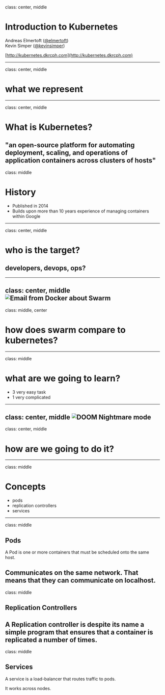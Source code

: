 class: center, middle
# Introduction to Kubernetes

Andreas Elmertoft ([@elmertoft](https://twitter.com/elmertoft))  
Kevin Simper ([@kevinsimper](https://twitter.com/kevinsimper))

[http://kubernetes.dkrcph.com](http://kubernetes.dkrcph.com)

---
class: center, middle
# what we represent
---
class: center, middle
# What is Kubernetes?
"an open-source platform for automating deployment, scaling, and operations of application containers across clusters of hosts"
---
class: middle
# History

- Published in 2014
- Builds upon more than 10 years experience of managing containers within Google
---
class: center, middle
# who is the target?
## developers, devops, ops?
---
class: center, middle
![Email from Docker about Swarm](http://i.imgur.com/wWbzzAR.png)
---
class: middle, center
# how does swarm compare to kubernetes?
---
class: middle
# what are we going to learn?
- 3 very easy task
- 1 very complicated
---
class: center, middle
![DOOM Nightmare mode](http://i.imgur.com/4xOVeut.png)
---
class: center, middle
# how are we going to do it?
---
class: middle
# Concepts

- pods
- replication controllers
- services
---
class: middle
## Pods

A Pod is one or more containers that must be scheduled onto the same host.

Communicates on the same network. That means that they can communicate on localhost.
---
class: middle
## Replication Controllers

A Replication controller is despite its name a simple program that ensures that a container is replicated a number of times.
---
class: middle
## Services

A service is a load-balancer that routes traffic to pods.

It works across nodes.
